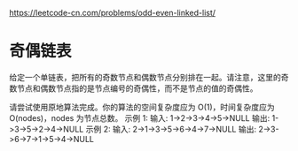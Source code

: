 https://leetcode-cn.com/problems/odd-even-linked-list/
# 奇偶链表
给定一个单链表，把所有的奇数节点和偶数节点分别排在一起。请注意，这里的奇数节点和偶数节点指的是节点编号的奇偶性，而不是节点的值的奇偶性。

请尝试使用原地算法完成。你的算法的空间复杂度应为 O(1)，时间复杂度应为 O(nodes)，nodes 为节点总数。
示例 1:
输入: 1->2->3->4->5->NULL
输出: 1->3->5->2->4->NULL
示例 2:
输入: 2->1->3->5->6->4->7->NULL 
输出: 2->3->6->7->1->5->4->NULL
